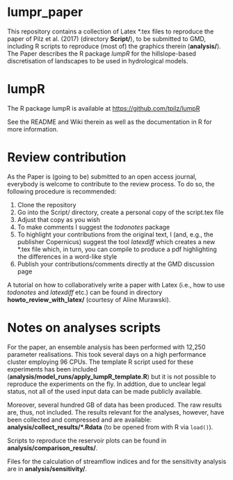 # lumpr_paper
This repository contains a collection of Latex *.tex files to reproduce the paper of Pilz et al. (2017) (directory __Script/__), to be submitted to GMD, including R scripts to reproduce (most of) the graphics therein (__analysis/__). The Paper describes the R package _lumpR_ for the hillslope-based discretisation of landscapes to be used in hydrological models.

# lumpR
The R package lumpR is available at https://github.com/tpilz/lumpR

See the README and Wiki therein as well as the documentation in R for more information.

# Review contribution
As the Paper is (going to be) submitted to an open access journal, everybody is welcome to contribute to the review process. To do so, the following procedure is recommended:

1. Clone the repository
2. Go into the Script/ directory, create a personal copy of the script.tex file
3. Adjust that copy as you wish
4. To make comments I suggest the _todonotes_ package
5. To highlight your contributions from the original text, I (and, e.g., the publisher Copernicus) suggest the tool _latexdiff_ which creates a new *.tex file which, in turn, you can compile to produce a pdf highlighting the differences in a word-like style
6. Publish your contributions/comments directly at the GMD discussion page

A tutorial on how to collaboratively write a paper with Latex (i.e., how to use _todonotes_ and _latexdiff_ etc.) can be found in directory __howto_review_with_latex/__ (courtesy of Aline Murawski).

# Notes on analyses scripts
For the paper, an ensemble analysis has been performed with 12,250 parameter realisations. This took several days on a high performance cluster employing 96 CPUs. The template R script used for these experiments has been included (__analysis/model_runs/apply_lumpR_template.R__) but it is not possible to reproduce the experiments on the fly. In addtion, due to unclear legal status, not all of the used input data can be made publicly available.

Moreover, several hundred GB of data has been produced. The raw results are, thus, not included. The results relevant for the analyses, however, have been collected and compressed and are available: __analysis/collect_results/*.Rdata__ (to be opened from with R via `load()`).

Scripts to reproduce the reservoir plots can be found in __analysis/comparison_results/__.

Files for the calculation of streamflow indices and for the sensitivity analysis are in __analysis/sensitivity/__.
